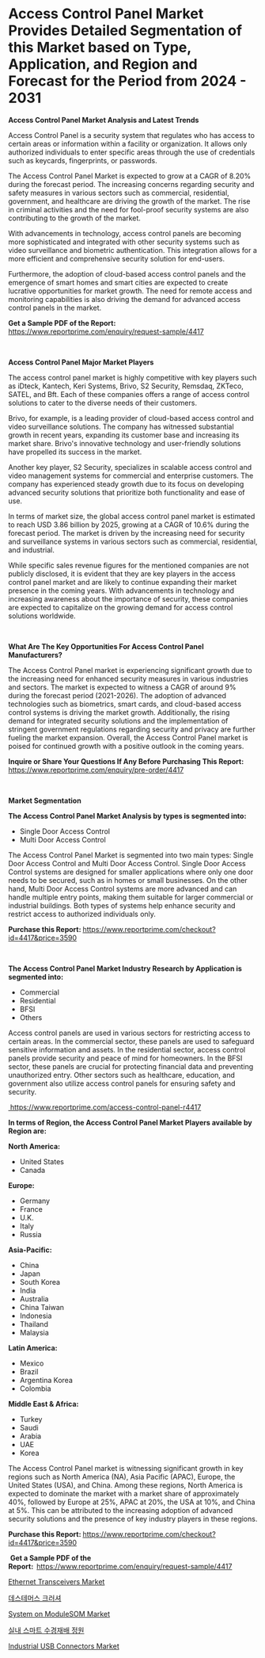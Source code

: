<p><h1>Access Control Panel Market Provides Detailed Segmentation of this Market based on Type, Application, and Region and Forecast for the Period from 2024 - 2031</h1></p><p><strong>Access Control Panel Market Analysis and Latest Trends</strong></p>
<p><p>Access Control Panel is a security system that regulates who has access to certain areas or information within a facility or organization. It allows only authorized individuals to enter specific areas through the use of credentials such as keycards, fingerprints, or passwords.</p><p>The Access Control Panel Market is expected to grow at a CAGR of 8.20% during the forecast period. The increasing concerns regarding security and safety measures in various sectors such as commercial, residential, government, and healthcare are driving the growth of the market. The rise in criminal activities and the need for fool-proof security systems are also contributing to the growth of the market.</p><p>With advancements in technology, access control panels are becoming more sophisticated and integrated with other security systems such as video surveillance and biometric authentication. This integration allows for a more efficient and comprehensive security solution for end-users.</p><p>Furthermore, the adoption of cloud-based access control panels and the emergence of smart homes and smart cities are expected to create lucrative opportunities for market growth. The need for remote access and monitoring capabilities is also driving the demand for advanced access control panels in the market.</p></p>
<p><strong>Get a Sample PDF of the Report:&nbsp;</strong> <a href="https://www.reportprime.com/enquiry/request-sample/4417">https://www.reportprime.com/enquiry/request-sample/4417</a></p>
<p>&nbsp;</p>
<p><strong>Access Control Panel Major Market Players</strong></p>
<p><p>The access control panel market is highly competitive with key players such as iDteck, Kantech, Keri Systems, Brivo, S2 Security, Remsdaq, ZKTeco, SATEL, and Bft. Each of these companies offers a range of access control solutions to cater to the diverse needs of their customers.</p><p>Brivo, for example, is a leading provider of cloud-based access control and video surveillance solutions. The company has witnessed substantial growth in recent years, expanding its customer base and increasing its market share. Brivo's innovative technology and user-friendly solutions have propelled its success in the market.</p><p>Another key player, S2 Security, specializes in scalable access control and video management systems for commercial and enterprise customers. The company has experienced steady growth due to its focus on developing advanced security solutions that prioritize both functionality and ease of use.</p><p>In terms of market size, the global access control panel market is estimated to reach USD 3.86 billion by 2025, growing at a CAGR of 10.6% during the forecast period. The market is driven by the increasing need for security and surveillance systems in various sectors such as commercial, residential, and industrial.</p><p>While specific sales revenue figures for the mentioned companies are not publicly disclosed, it is evident that they are key players in the access control panel market and are likely to continue expanding their market presence in the coming years. With advancements in technology and increasing awareness about the importance of security, these companies are expected to capitalize on the growing demand for access control solutions worldwide.</p></p>
<p>&nbsp;</p>
<p><strong>What Are The Key Opportunities For Access Control Panel Manufacturers?</strong></p>
<p><p>The Access Control Panel market is experiencing significant growth due to the increasing need for enhanced security measures in various industries and sectors. The market is expected to witness a CAGR of around 9% during the forecast period (2021-2026). The adoption of advanced technologies such as biometrics, smart cards, and cloud-based access control systems is driving the market growth. Additionally, the rising demand for integrated security solutions and the implementation of stringent government regulations regarding security and privacy are further fueling the market expansion. Overall, the Access Control Panel market is poised for continued growth with a positive outlook in the coming years.</p></p>
<p><strong>Inquire or Share Your Questions If Any Before Purchasing This Report:</strong> <a href="https://www.reportprime.com/enquiry/pre-order/4417">https://www.reportprime.com/enquiry/pre-order/4417</a></p>
<p>&nbsp;</p>
<p><strong>Market Segmentation</strong></p>
<p><strong>The Access Control Panel Market Analysis by types is segmented into:</strong></p>
<p><ul><li>Single Door Access Control</li><li>Multi Door Access Control</li></ul></p>
<p><p>The Access Control Panel Market is segmented into two main types: Single Door Access Control and Multi Door Access Control. Single Door Access Control systems are designed for smaller applications where only one door needs to be secured, such as in homes or small businesses. On the other hand, Multi Door Access Control systems are more advanced and can handle multiple entry points, making them suitable for larger commercial or industrial buildings. Both types of systems help enhance security and restrict access to authorized individuals only.</p></p>
<p><strong>Purchase this Report:&nbsp;</strong><a href="https://www.reportprime.com/checkout?id=4417&price=3590">https://www.reportprime.com/checkout?id=4417&price=3590</a></p>
<p>&nbsp;</p>
<p><strong>The Access Control Panel Market Industry Research by Application is segmented into:</strong></p>
<p><ul><li>Commercial</li><li>Residential</li><li>BFSI</li><li>Others</li></ul></p>
<p><p>Access control panels are used in various sectors for restricting access to certain areas. In the commercial sector, these panels are used to safeguard sensitive information and assets. In the residential sector, access control panels provide security and peace of mind for homeowners. In the BFSI sector, these panels are crucial for protecting financial data and preventing unauthorized entry. Other sectors such as healthcare, education, and government also utilize access control panels for ensuring safety and security.</p></p>
<p><a href="https://www.reportprime.com/access-control-panel-r4417">&nbsp;https://www.reportprime.com/access-control-panel-r4417</a></p>
<p><strong>In terms of Region, the Access Control Panel Market Players available by Region are:</strong></p>
<p>
    <p> <strong> North America: </strong>
        <ul>
            <li>United States</li>
            <li>Canada</li>
        </ul>
        </p> 
    <p> <strong> Europe: </strong>
        <ul>
            <li>Germany</li>
            <li>France</li>
            <li>U.K.</li>
            <li>Italy</li>
            <li>Russia</li>
        </ul>
        </p> 
    <p> <strong> Asia-Pacific: </strong>
        <ul>
            <li>China</li>
            <li>Japan</li>
            <li>South Korea</li>
            <li>India</li>
            <li>Australia</li>
            <li>China Taiwan</li>
            <li>Indonesia</li>
            <li>Thailand</li>
            <li>Malaysia</li>
        </ul>
        </p> 
    <p> <strong> Latin America: </strong>
        <ul>
            <li>Mexico</li>
            <li>Brazil</li>
            <li>Argentina Korea</li>
            <li>Colombia</li>
        </ul>
        </p> 
    <p> <strong> Middle East & Africa: </strong>
        <ul>
            <li>Turkey</li>
            <li>Saudi</li>
            <li>Arabia</li>
            <li>UAE</li>
            <li>Korea</li>
        </ul>
    </p>
    </p>
<p><p>The Access Control Panel market is witnessing significant growth in key regions such as North America (NA), Asia Pacific (APAC), Europe, the United States (USA), and China. Among these regions, North America is expected to dominate the market with a market share of approximately 40%, followed by Europe at 25%, APAC at 20%, the USA at 10%, and China at 5%. This can be attributed to the increasing adoption of advanced security solutions and the presence of key industry players in these regions.</p></p>
<p><strong>Purchase this Report: </strong><a href="https://www.reportprime.com/checkout?id=4417&price=3590">https://www.reportprime.com/checkout?id=4417&price=3590</a></p>
<p>&nbsp;<strong>Get a Sample PDF of the Report:&nbsp;&nbsp;</strong><a href="https://www.reportprime.com/enquiry/request-sample/4417">https://www.reportprime.com/enquiry/request-sample/4417</a></p>
<p><strong></strong></p>
<p><p><a href="https://github.com/mabutironaldo/Market-Research-Report-List-6/blob/main/ethernet-transceivers-market.md">Ethernet Transceivers Market</a></p><p><a href="https://github.com/mdmazharulnwr786/Market-Research-Report-List-2/blob/main/3650380104086.md">데스테머스 크러셔</a></p><p><a href="https://github.com/guneycigdem35/Market-Research-Report-List-4/blob/main/system-on-modulesom-market.md">System on ModuleSOM Market</a></p><p><a href="https://github.com/berlianaparadilla48/Market-Research-Report-List-2/blob/main/4029805104085.md">실내 스마트 수경재배 정원</a></p><p><a href="https://github.com/Paul14Anderson63/Market-Research-Report-List-5/blob/main/industrial-usb-connectors-market.md">Industrial USB Connectors Market</a></p></p>